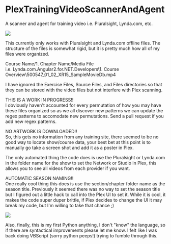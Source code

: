 # PlexTrainingVideoScannerAndAgent
A scanner and agent for training video i.e. Pluralsight, Lynda.com, etc.

![](images/main.png?raw=true)

This currently only works with Pluralsight and Lynda.com offline files. The structure of the files is somewhat rigid, but it is pretty much how all of my files were organized.

Course Name/1. Chapter Name/Media File<br/>
i.e. Lynda.com.Angular2.for.NET.Developers\1. Course Overview\500547_01_02_XR15_SampleMovieDb.mp4

I have ignored the Exercise Files, Source Files, and Files directories so that they can be stored with the video files but not interfere with Plex scanning.

THIS IS A WORK IN PROGRESS!!<br/>
I obviously haven't accounted for every permutation of how you may have these files organized so as we all discover new patterns we can update the regex patterns to accomodate new permutations. Send a pull request if you add new regex patterns.

NO ARTWORK IS DOWNLOADED!!<br/>
So, this gets no information from any training site, there seemed to be no good way to locate show/course data, your best bet at this point is to manually go take a screen shot and add it as a poster in Plex.

The only automated thing the code does is use the Pluralsight or Lynda.com in the folder name for the show to set the Network or Studio in Plex, this allows you to see all videos from each provider if you want.

AUTOMATIC SEASON NAMING!!<br/>
One really cool thing this does is use the section/chapter folder name as the season title. Previously it seemed there was no way to set the season title but I figured out a little hack to call into the Plex UI to set it. While it is cool, it makes the code super duper brittle, if Plex decides to change the UI it may break my code, but I'm willing to take that chance ;)

![](images/course.png?raw=true)

Also, finally, this is my first Python anything, I don't "know" the language, so if there are syntactical improvements please let me know. I felt like I was back doing VBScript (sorry python peeps!) trying to fumble through this.
